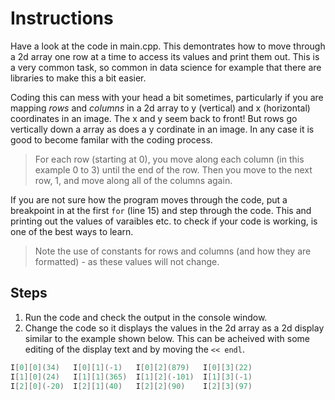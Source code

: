 # Instructions  
Have a look at the code in main.cpp. This demontrates how to move through a 2d array one row at a time to access its values and print them out. This is a very common task, so common in data science for example that there are libraries to make this a bit easier. 

Coding this can mess with your head a bit sometimes, particularly if you are mapping _rows_ and _columns_ in a 2d array to y (vertical) and x (horizontal) coordinates in an image. The x and y seem back to front! But rows go vertically down a array as does a y cordinate in an image. In any case it is good to become familar with the coding process. 

> For each row (starting at 0), you move along each column (in this example 0 to 3) until the end of the row. Then you move to the next row, 1, and move along all of the columns again. 

If you are not sure how the program moves through the code, put a breakpoint in at the first `for` (line 15) and step through the code. This and printing out the values of varaibles etc. to check if your code is working, is one of the best ways to learn. 

>Note the use of constants for rows and columns (and how they are formatted) - as these values will not change. 

  ## Steps
  1. Run the code and check the output in the console window.
  2. Change the code so it displays the values in the 2d array as a 2d display similar to the example shown below. This can be acheived with some editing of the display text and by moving the `<< endl`.
     
```C++
I[0][0](34)   I[0][1](-1)   I[0][2](879)   I[0][3](22)   
I[1][0](24)   I[1][1](365)  I[1][2](-101)  I[1][3](-1)   
I[2][0](-20)  I[2][1](40)   I[2][2](90)    I[2][3](97) 
```